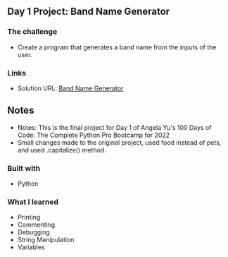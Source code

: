 ## Day 1 Project: Band Name Generator

 

### The challenge

- Create a program that generates a band name from the inputs of the user.

### Links

- Solution URL: [Band Name Generator](https://github.com/Mikerniker/100_Days_of_Python/tree/main/Day1)

## Notes

- Notes: This is the final project for Day 1 of Angela Yu's 100 Days of Code: The Complete Python Pro Bootcamp for 2022 
- Small changes made to the original project, used food instead of pets, and used .capitalize() method. 

### Built with

- Python


### What I learned
- Printing
- Commenting
- Debugging
- String Manipulation
- Variables 
